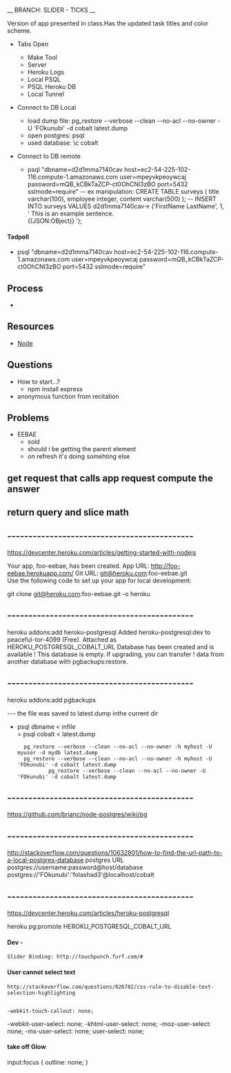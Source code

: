 __ BRANCH: SLIDER - TICKS __

Version of app presented in class.Has the updated task titles and color scheme.

 + Tabs Open
	- Make Tool
	- Server 
	- Heroku Logs
	- Local PSQL
	- PSQL Heroku DB
	- Local Tunnel
	
 + Connect to DB Local
	- load dump file: pg_restore --verbose --clean --no-acl --no-owner -U 'FOkunubi' -d cobalt latest.dump
	- open postgres: psql
	- used database: \c cobalt

 + Connect to DB remote
	- psql "dbname=d2d1mma7140cav host=ec2-54-225-102-116.compute-1.amazonaws.com user=mpeyvkpeoywcaj password=mQB_kCBkTaZCP-ct0OhCNl3zBO port=5432 sslmode=require"
	-- ex manipulation: CREATE TABLE surveys (
							     title varchar(100),
							     employee integer,
							     content varchar(500)
							 );
    -- 						INSERT INTO surveys VALUES
							d2d1mma7140cav->     ('FirstName LastName', 1, ' This is an example sentence. 			
							{(JSON:OBject)} ');
							
	
####  Tadpoll 
- psql "dbname=d2d1mma7140cav host=ec2-54-225-102-116.compute-1.amazonaws.com user=mpeyvkpeoywcaj password=mQB_kCBkTaZCP-ct0OhCNl3zBO port=5432 sslmode=require"


## Process
+ 

## Resources
+ [Node](node.js)

## Questions
+ How to start...? 
  - npm install express
+ anonymous function from recitation 

## Problems
+ EEBAE
  - sold
  - should i be getting the parent element
  - on refresh it's doing somehting else 


get request that calls app request
compute the answer
-
return query and slice math
--


## --------------------------------------------

https://devcenter.heroku.com/articles/getting-started-with-nodejs



Your app, foo-eebae, has been created.
App URL:
http://foo-eebae.herokuapp.com/
Git URL:
git@heroku.com:foo-eebae.git  
Use the following code to set up your app for local development:

git clone git@heroku.com:foo-eebae.git -o heroku



## --------------------------------------------

heroku addons:add heroku-postgresql
Added heroku-postgresql:dev to peaceful-tor-4099 (Free). Attached as HEROKU_POSTGRESQL_COBALT_URL Database has been created and is available ! This database is empty. If upgrading, you can transfer ! data from another database with pgbackups:restore.

## --------------------------------------------
heroku addons:add pgbackups


--- the file was saved to latest.dump inthe current dir
- psql dbname < infile  
		= psql cobalt < latest.dump
		
		pg_restore --verbose --clean --no-acl --no-owner -h myhost -U myuser -d mydb latest.dump
		pg_restore --verbose --clean --no-acl --no-owner -h myhost -U 'FOkunubi' -d cobalt latest.dump
				pg_restore --verbose --clean --no-acl --no-owner -U 'FOkunubi' -d cobalt latest.dump
				
				
				
## --------------------------------------------
				
https://github.com/brianc/node-postgres/wiki/pg


## --------------------------------------------

http://stackoverflow.com/questions/10632801/how-to-find-the-url-path-to-a-local-postgres-database
postgres URL
postgres://username:password@host/database
postgres://'FOkunubi':'folashad3'@localhost/cobalt

## --------------------------------------------
https://devcenter.heroku.com/articles/heroku-postgresql


heroku pg:promote HEROKU_POSTGRESQL_COBALT_URL


#### Dev -
	Slider Binding: http://touchpunch.furf.com/#



#### User cannot select text
	http://stackoverflow.com/questions/826782/css-rule-to-disable-text-selection-highlighting


	-webkit-touch-callout: none;
-webkit-user-select: none;
-khtml-user-select: none;
-moz-user-select: none;
-ms-user-select: none;
user-select: none;

#### take off Glow
input:focus { outline: none; }

